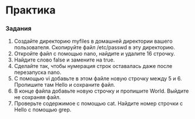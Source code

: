# Практика

### Задания

1. Создайте директорию myfiles в домашней директории вашего пользователя. Скопируйте файл /etc/passwd в эту директорию.
2. Откройте файл с помощью nano, найдите и удалите 16 строчку.
3. Найдите слово false и замените на true.
4. Сделайте так, чтобы нумерация строк оставалась даже после перезапуска nano.
5. С помощью vi добавьте в этом файле новую строчку между 5 и 6. Пропишите там Hello и сохраните файл. 
6. В конце файла добавьте новую строчку и пропишите World. Выйдите не сохраняя файл. 
7. Проверьте содержимое с помощью cat. Найдите номер строчки с Hello с помощью grep. 